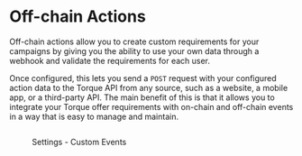 # Off-chain Actions

Off-chain actions allow you to create custom requirements for your campaigns by giving you the ability to use your own data through a webhook and validate the requirements for each user.&#x20;

Once configured, this lets you send a `POST` request with your configured action data to the Torque API from any source, such as a website, a mobile app, or a third-party API. The main benefit of this is that it allows you to integrate your Torque offer requirements with on-chain and off-chain events in a way that is easy to manage and maintain.

<figure><img src="../../.gitbook/assets/Screenshot 2025-03-27 at 3.15.03 PM.png" alt=""><figcaption><p>Settings - Custom Events</p></figcaption></figure>
